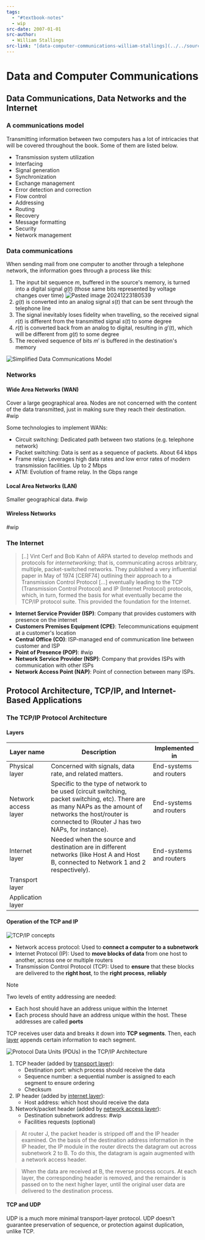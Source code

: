 ```yaml
---
tags:
  - "#textbook-notes"
  - wip
src-date: 2007-01-01
src-author:
  - William Stallings
src-link: "[data-computer-communications-william-stallings](../../source-material/textbooks/data-computer-communications-william-stallings.pdf)"
---
```

# Data and Computer Communications

## Data Communications, Data Networks and the Internet

### A communications model

Transmitting information between two computers has a lot of intricacies that will be covered throughout the book. Some of them are listed below.

- Transmission system utilization
- Interfacing
- Signal generation
- Synchronization
- Exchange management
- Error detection and correction
- Flow control
- Addressing
- Routing
- Recovery
- Message formatting
- Security
- Network management

### Data communications

When sending mail from one computer to another through a telephone network, the information goes through a process like this:

1. The input bit sequence $m$, buffered in the source's memory, is turned into a digital signal $g(t)$ (those same bits represented by voltage changes over time) ![Pasted image 20241223180539](../../utilities/attachments/Pasted%20image%2020241223180539.png)
2. $g(t)$ is converted into an analog signal $s(t)$ that can be sent through the telephone line
3. The signal inevitably loses fidelity when travelling, so the received signal $r(t)$ is different from the transmitted signal $s(t)$ to some degree
4. $r(t)$ is converted back from an analog to digital, resulting in $g'(t)$, which will be different from $g(t)$ to some degree
5. The received sequence of bits $m'$ is buffered in the destination's memory

![Simplified Data Communications Model](../../utilities/attachments/Pasted%20image%2020241223174818.png)

### Networks

#### Wide Area Networks (WAN)

Cover a large geographical area. Nodes are not concerned with the content of the data transmitted, just in making sure they reach their destination. #wip

Some technologies to implement WANs:
- Circuit switching: Dedicated path between two stations (e.g. telephone network)
- Packet switching: Data is sent as a sequence of packets. About 64 kbps
- Frame relay: Leverages high data rates and low error rates of modern transmission facilities. Up to 2 Mbps
- ATM: Evolution of frame relay. In the Gbps range

#### Local Area Networks (LAN)

Smaller geographical data. #wip

#### Wireless Networks

#wip

### The Internet

> [..] Vint Cerf and Bob Kahn of ARPA started to develop methods and protocols for *internetworking*; that is, communicating across arbitrary, multiple, packet-switched networks. They published a very influential paper in May of 1974 [CERF74] outlining their approach to a Transmission Control Protocol [...] eventually leading to the TCP (Transmission Control Protocol) and IP (Internet Protocol) protocols, which, in turn, formed the basis for what eventually became the TCP/IP protocol suite. This provided the foundation for the Internet.

- **Internet Service Provider (ISP)**: Company that provides customers with presence on the internet
- **Customers Premises Equipment (CPE)**: Telecommunications equipment at a customer's location
- **Central Office (CO)**: ISP-managed end of communication line between customer and ISP
- **Point of Presence (POP)**: #wip
- **Network Service Provider (NSP)**: Company that provides ISPs with communication with other ISPs
- **Network Access Point (NAP)**: Point of connection between many ISPs.

## Protocol Architecture, TCP/IP, and Internet-Based Applications

### The TCP/IP Protocol Architecture

#### Layers

| Layer name           | Description                                                                                                                                                                                                    | Implemented in          |
| -------------------- | -------------------------------------------------------------------------------------------------------------------------------------------------------------------------------------------------------------- | ----------------------- |
| Physical layer       | Concerned with signals, data rate, and related matters.                                                                                                                                                        | End-systems and routers |
| Network access layer | Specific to the type of network to be used (circuit switching, packet switching, etc). There are as many NAPs as the amount of networks the host/router is connected to (Router J has two NAPs, for instance). | End-systems and routers |
| Internet layer       | Needed when the source and destination are in different networks (like Host A and Host B, connected to Network 1 and 2 respectively).                                                                          | End-systems and routers |
| Transport layer      |                                                                                                                                                                                                                |                         |
| Application layer    |                                                                                                                                                                                                                |                         |

#### Operation of the TCP and IP

![TCP/IP concepts](../../utilities/attachments/Pasted%20image%2020250111213811.png)

- Network access protocol: Used to **connect a computer to a subnetwork**
- Internet Protocol (IP): Used to **move blocks of data** from one host to another, across one or multiple routers
- Transmission Control Protocol (TCP): Used to **ensure** that these blocks are delivered to the **right host**, to the **right process**, **reliably**

> [!note]
>  Two levels of entity addressing are needed:
>  - Each host should have an address unique within the Internet
>  - Each process should have an address unique within the host. These addresses are called **ports**

TCP receives user data and breaks it down into **TCP segments**. Then, each [layer](#Layers) appends certain information to each segment.

![Protocol Data Units (PDUs) in the TCP/IP Architecture](../../utilities/attachments/Pasted%20image%2020250112210759.png)

1. TCP header (added by [transport layer](#Transport%20layer)):
	- Destination port: which process should receive the data
	- Sequence number: a sequential number is assigned to each segment to ensure ordering
	- Checksum
2. IP header (added by [internet layer](#Internet%20layer)):
	- Host address: which host should receive the data
3. Network/packet header (added by [network access layer](#Network%20access%20layer)):
	- Destination subnetwork address: #wip
	- Facilities requests (optional)

> At router J, the packet header is stripped off and the IP header examined. On the basis of the destination address information in the IP header, the IP module in the router directs the datagram out across subnetwork 2 to B. To do this, the datagram is again augmented with a network access header.

> When the data are received at B, the reverse process occurs. At each layer, the corresponding header is removed, and the remainder is passed on to the next higher layer, until the original user data are delivered to the destination process.

#### TCP and UDP

UDP is a much more minimal transport-layer protocol. UDP doesn't guarantee preservation of sequence, or protection against duplication, unlike TCP.
